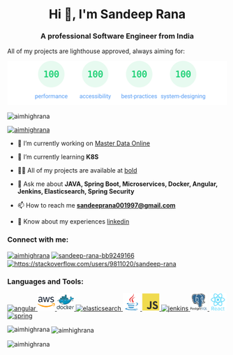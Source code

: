 <h1 align="center">Hi 👋, I'm Sandeep Rana</h1>
<h3 align="center">A professional Software Engineer from India</h3>

All of my projects are lighthouse approved, always aiming for:
<p align="center">
  <kbd><img src="https://github.com/aimhighrana/aimhighrana/blob/main/goal.svg" alt="Lighthouse score 100s"></kbd>
</p>

<p align="left"> <img src="https://komarev.com/ghpvc/?username=aimhighrana&label=Profile%20views&color=0e75b6&style=flat" alt="aimhighrana" /> </p>

<p align="left"> <a href="#"><img src="https://github-profile-trophy.vercel.app/?username=aimhighrana" alt="aimhighrana" /></a> </p>

- 🔭 I’m currently working on [Master Data Online](www.fuse.masterdataonline.com)

- 🌱 I’m currently learning **K8S**

- 👨‍💻 All of my projects are available at [bold](https://bold.pro/my/sandeep-rana)

- 💬 Ask me about **JAVA, Spring Boot, Microservices, Docker, Angular, Jenkins, Elasticsearch, Spring Security**

- 📫 How to reach me **sandeeprana001997@gmail.com**

- 📄 Know about my experiences [linkedin](https://www.linkedin.com/in/sandeep-rana-bb9249166/)

<h3 align="left">Connect with me:</h3>
<p align="left">
<a href="https://dev.to/aimhighrana" target="blank"><img align="center" src="https://raw.githubusercontent.com/rahuldkjain/github-profile-readme-generator/master/src/images/icons/Social/devto.svg" alt="aimhighrana" height="30" width="40" /></a>
<a href="https://linkedin.com/in/sandeep-rana-bb9249166" target="blank"><img align="center" src="https://raw.githubusercontent.com/rahuldkjain/github-profile-readme-generator/master/src/images/icons/Social/linked-in-alt.svg" alt="sandeep-rana-bb9249166" height="30" width="40" /></a>
<a href="https://stackoverflow.com/users/https://stackoverflow.com/users/9811020/sandeep-rana" target="blank"><img align="center" src="https://raw.githubusercontent.com/rahuldkjain/github-profile-readme-generator/master/src/images/icons/Social/stack-overflow.svg" alt="https://stackoverflow.com/users/9811020/sandeep-rana" height="30" width="40" /></a>
</p>

<h3 align="left">Languages and Tools:</h3>
<p align="left"> <a href="https://angular.io" target="_blank" rel="noreferrer"> <img src="https://angular.io/assets/images/logos/angular/angular.svg" alt="angular" width="40" height="40"/> </a> <a href="https://aws.amazon.com" target="_blank" rel="noreferrer"> <img src="https://raw.githubusercontent.com/devicons/devicon/master/icons/amazonwebservices/amazonwebservices-original-wordmark.svg" alt="aws" width="40" height="40"/> </a> <a href="https://www.docker.com/" target="_blank" rel="noreferrer"> <img src="https://raw.githubusercontent.com/devicons/devicon/master/icons/docker/docker-original-wordmark.svg" alt="docker" width="40" height="40"/> </a> <a href="https://www.elastic.co" target="_blank" rel="noreferrer"> <img src="https://www.vectorlogo.zone/logos/elastic/elastic-icon.svg" alt="elasticsearch" width="40" height="40"/> </a> <a href="https://www.java.com" target="_blank" rel="noreferrer"> <img src="https://raw.githubusercontent.com/devicons/devicon/master/icons/java/java-original.svg" alt="java" width="40" height="40"/> </a> <a href="https://developer.mozilla.org/en-US/docs/Web/JavaScript" target="_blank" rel="noreferrer"> <img src="https://raw.githubusercontent.com/devicons/devicon/master/icons/javascript/javascript-original.svg" alt="javascript" width="40" height="40"/> </a> <a href="https://www.jenkins.io" target="_blank" rel="noreferrer"> <img src="https://www.vectorlogo.zone/logos/jenkins/jenkins-icon.svg" alt="jenkins" width="40" height="40"/> </a> <a href="https://www.postgresql.org" target="_blank" rel="noreferrer"> <img src="https://raw.githubusercontent.com/devicons/devicon/master/icons/postgresql/postgresql-original-wordmark.svg" alt="postgresql" width="40" height="40"/> </a> <a href="https://reactjs.org/" target="_blank" rel="noreferrer"> <img src="https://raw.githubusercontent.com/devicons/devicon/master/icons/react/react-original-wordmark.svg" alt="react" width="40" height="40"/> </a> <a href="https://spring.io/" target="_blank" rel="noreferrer"> <img src="https://www.vectorlogo.zone/logos/springio/springio-icon.svg" alt="spring" width="40" height="40"/> </a> </p>

<p><img align="left" src="https://github-readme-stats.vercel.app/api/top-langs?username=aimhighrana&show_icons=true&locale=en&layout=compact" alt="aimhighrana" /></p>

<p>&nbsp;<img align="center" src="https://github-readme-stats.vercel.app/api?username=aimhighrana&show_icons=true&locale=en" alt="aimhighrana" /></p>

<p><img align="center" src="https://github-readme-streak-stats.herokuapp.com/?user=aimhighrana&" alt="aimhighrana" /></p>
